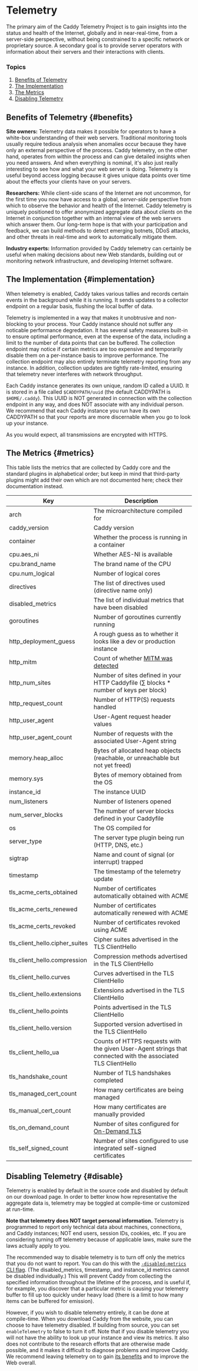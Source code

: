 # Telemetry

The primary aim of the Caddy Telemetry Project is to gain insights into the status and health of the Internet, globally
and in near-real-time, from a server-side perspective, without being constrained to a specific network or proprietary
source. A secondary goal is to provide server operators with information about their servers and their interactions with
clients.

### Topics

1.  [Benefits of Telemetry](#benefits)
2.  [The Implementation](#implementation)
3.  [The Metrics](#metrics)
4.  [Disabling Telemetry](#disable)

## Benefits of Telemetry {#benefits}

**Site owners:** Telemetry data makes it possible for operators to have a white-box understanding of their web servers.
Traditional monitoring tools usually require tedious analysis when anomalies occur because they have only an external
perspective of the process. Caddy telemetry, on the other hand, operates from within the process and can give detailed
insights when you need answers. And when everything is nominal, it's also just really interesting to see how and what
your web server is doing. Telemetry is useful beyond access logging because it gives unique data points over time about
the effects your clients have on your servers.

**Researchers:** While client-side scans of the Internet are not uncommon, for the first time you now have access to a
global, *server-side* perspective from which to observe the behavior and health of the Internet. Caddy telemetry is
uniquely positioned to offer anonymized aggregate data about *clients* on the Internet in conjunction together with an
internal view of the web servers which answer them. Our long-term hope is that with your participation and feedback, we
can build methods to detect emerging botnets, DDoS attacks, and other threats in real-time and work to automatically
mitigate them.

**Industry experts:** Information provided by Caddy telemetry can certainly be useful when making decisions about new
Web standards, building out or monitoring network infrastructure, and developing Internet software.

## The Implementation {#implementation}

When telemetry is enabled, Caddy takes various tallies and records certain events in the background while it is running.
It sends updates to a collector endpoint on a regular basis, flushing the local buffer of data.

Telemetry is implemented in a way that makes it unobtrusive and non-blocking to your process. Your Caddy instance should
not suffer any noticable performance degredation. It has several safety measures built-in to ensure optimal performance,
even at the expense of the data, including a limit to the number of data points that can be buffered. The collection
endpoint may notice if certain metrics are too expensive and temporarily disable them on a per-instance basis to improve
performance. The collection endpoint may also entirely terminate telemetry reporting from any instance. In addition,
collection updates are tightly rate-limited, ensuring that telemetry never interferes with network throughput.

Each Caddy instance generates its own unique, random ID called a UUID. It is stored in a file called `$CADDYPATH/uuid`
(the default CADDYPATH is `$HOME/.caddy`). This UUID is NOT generated in connection with the collection endpoint in any
way, and does NOT associate with any individual person. We recommend that each Caddy instance you run have its own
CADDYPATH so that your reports are more discernable when you go to look up your instance.

As you would expect, all transmissions are encrypted with HTTPS.

## The Metrics {#metrics}

This table lists the metrics that are collected by Caddy core and the standard plugins in alphabetical order; but keep
in mind that third-party plugins might add their own which are not documented here; check their documentation instead.

| Key                            | Description                                                                                                   |
|--------------------------------|---------------------------------------------------------------------------------------------------------------|
| arch                           | The microarchitecture compiled for                                                                            |
| caddy_version                  | Caddy version                                                                                                 |
| container                      | Whether the process is running in a container                                                                 |
| cpu.aes_ni                     | Whether AES-NI is available                                                                                   |
| cpu.brand_name                 | The brand name of the CPU                                                                                     |
| cpu.num_logical                | Number of logical cores                                                                                       |
| directives                     | The list of directives used (directive name only)                                                             |
| disabled_metrics               | The list of individual metrics that have been disabled                                                        |
| goroutines                     | Number of goroutines currently running                                                                        |
| http_deployment_guess          | A rough guess as to whether it looks like a dev or production instance                                        |
| http_mitm                      | Count of whether [MITM was detected](/mitm-detection)                                                         |
| http_num_sites                 | Number of sites defined in your HTTP Caddyfile (∑ blocks \* number of keys per block)                         |
| http_request_count             | Number of HTTP(S) requests handled                                                                            |
| http_user_agent                | User-Agent request header values                                                                              |
| http_user_agent_count          | Number of requests with the associated User-Agent string                                                      |
| memory.heap_alloc              | Bytes of allocated heap objects (reachable, or unreachable but not yet freed)                                 |
| memory.sys                     | Bytes of memory obtained from the OS                                                                          |
| instance_id                    | The instance UUID                                                                                             |
| num_listeners                  | Number of listeners opened                                                                                    |
| num_server_blocks              | The number of server blocks defined in your Caddyfile                                                         |
| os                             | The OS compiled for                                                                                           |
| server_type                    | The server type plugin being run (HTTP, DNS, etc.)                                                            |
| sigtrap                        | Name and count of signal (or interrupt) trapped                                                               |
| timestamp                      | The timestamp of the telemetry update                                                                         |
| tls_acme_certs_obtained        | Number of certificates automatically obtained with ACME                                                       |
| tls_acme_certs_renewed         | Number of certificates automatically renewed with ACME                                                        |
| tls_acme_certs_revoked         | Number of certificates revoked using ACME                                                                     |
| tls_client_hello.cipher_suites | Cipher suites advertised in the TLS ClientHello                                                               |
| tls_client_hello.compression   | Compression methods advertised in the TLS ClientHello                                                         |
| tls_client_hello.curves        | Curves advertised in the TLS ClientHello                                                                      |
| tls_client_hello.extensions    | Extensions advertised in the TLS ClientHello                                                                  |
| tls_client_hello.points        | Points advertised in the TLS ClientHello                                                                      |
| tls_client_hello.version       | Supported version advertised in the TLS ClientHello                                                           |
| tls_client_hello_ua            | Counts of HTTPS requests with the given User-Agent strings that connected with the associated TLS ClientHello |
| tls_handshake_count            | Number of TLS handshakes completed                                                                            |
| tls_managed_cert_count         | How many certificates are being managed                                                                       |
| tls_manual_cert_count          | How many certificates are manually provided                                                                   |
| tls_on_demand_count            | Number of sites configured for [On-Demand TLS](/automatic-https#on-demand)                                    |
| tls_self_signed_count          | Number of sites configured to use integrated self-signed certificates                                         |

## Disabling Telemetry {#disable}

Telemetry is enabled by default in the source code and disabled by default on our download page. In order to better know
how representative the aggregate data is, telemetry may be toggled at compile-time or customized at run-time.

**Note that telemetry does NOT target personal information.** Telemetry is programmed to report only technical data
about machines, connections, and Caddy instances; NOT end users, session IDs, cookies, etc. If you are considering
turning off telemetry because of applicable laws, make sure the laws actually apply to you.

The recommended way to disable telemetry is to turn off only the metrics that you do not want to report. You can do this
with the [`-disabled-metrics` CLI flag](/cli#disabled-metrics). (The disabled_metrics, timestamp, and instance_id
metrics cannot be disabled individually.) This will prevent Caddy from collecting the specified information throughout
the lifetime of the process, and is useful if, for example, you discover that a particular metric is causing your
telemetry buffer to fill up too quickly under heavy load (there is a limit to how many items can be buffered for
emission).

However, if you wish to disable telemetry entirely, it can be done at compile-time. When you download Caddy from the
website, you can choose to have telemetry disabled. If building from source, you can set `enableTelemetry` to false to
turn it off. Note that if you disable telemetry you will not have the ability to look up your instance and view its
metrics. It also does not contribute to the research efforts that are otherwise made possible, and it makes it difficult
to diagnose problems and improve Caddy. We recommend leaving telemetry on to gain [its benefits](#benefits) and to
improve the Web overall.
